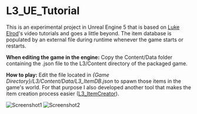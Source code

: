 # L3_UE_Tutorial

This is an experimental project in Unreal Engine 5 that is based on [Luke Elrod](https://www.youtube.com/@LukeElrod)'s video tutorials and goes a little beyond. The item database is populated by an external file during runtime whenever the game starts or restarts.

**When editing the game in the engine:** Copy the Content/Data folder containing the .json file to the L3/Content directory of the packaged game.

**How to play:** Edit the file located in _{Game Directory}/L3/Content/Data/L3_ItemDB.json_ to spawn those items in the game's world. For that purpose I also developed another tool that makes the item creation process easier ([L3_ItemCreator](https://github.com/Raynesz/L3_ItemCreator)).

![Screenshot1](Screenshots/Screenshot1.png)
![Screenshot2](Screenshots/Screenshot2.png)
